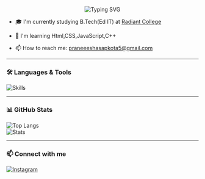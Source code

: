 <p align="center">
  <img src="https://readme-typing-svg.demolab.com?font=Fira+Code&size=30&pause=1000&color=F700FF&center=true&vCenter=true&width=435&lines=👋+Hello%2C+I'm+Praneesha" alt="Typing SVG" />
</p>




- 🎓 I'm currently studying B.Tech(Ed IT) at [Radiant College](https://radiantcollege.edu.np/)

- 🌱 I'm learning Html,CSS,JavaScript,C++

- 📫 How to reach me: praneeeshasapkota5@gmail.com

---

### 🛠️ Languages & Tools  
![Skills](https://skillicons.dev/icons?i=c,cpp,html,css,javascript)

---

### 📊 GitHub Stats  
![Top Langs](https://github-readme-stats.vercel.app/api/top-langs/?username=praneeshaaaa&theme=tokyonight&layout=compact)  
![Stats](https://github-readme-stats.vercel.app/api?username=praneeshaaaa&show_icons=true&theme=tokyonight)

---


### 📫 Connect with me  
[![Instagram](https://img.shields.io/badge/Instagram-%23E1306C.svg?&logo=instagram)](https://www.instagram.com/_praneeshasapkota_/?hl=en#)  
